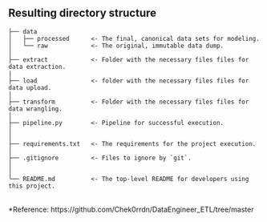 ## Resulting directory structure
    ├── data
    │   ├── processed      <- The final, canonical data sets for modeling.
    │   └── raw            <- The original, immutable data dump.
    │
    ├── extract            <- Folder with the necessary files files for data extraction.
    |
    ├── load               <- folder with the necessary files files for data upload.
    │
    ├── transform          <- Folder with the necessary files files for data wrangling.
    │
    ├── pipeline.py        <- Pipeline for successful execution.
    │
    │        
    ├── requirements.txt   <- The requirements for the project execution.
    │
    ├── .gitignore         <- Files to ignore by `git`.
    │
    │
    └── README.md          <- The top-level README for developers using this project.
<br>
    *Reference: https://github.com/Chek0rrdn/DataEngineer_ETL/tree/master
